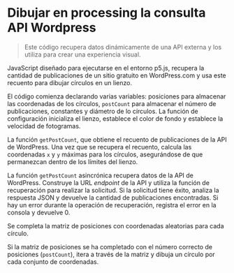 # Dibujar en processing la consulta API Wordpress

> Este código recupera datos dinámicamente de una API externa y los utiliza para crear una experiencia visual.

JavaScript diseñado para ejecutarse en el entorno p5.js, recupera la cantidad de publicaciones de un sitio gratuito en WordPress.com y usa este recuento para dibujar círculos en un lienzo.

El código comienza declarando varias variables: posiciones para almacenar las coordenadas de los círculos, `postCount` para almacenar el número de publicaciones, constantes y diámetro de lo círculos. La función de configuración inicializa el lienzo, establece el color de fondo y establece la velocidad de fotogramas.

La función `getPostCount`, que obtiene el recuento de publicaciones de la API de WordPress. Una vez que se recupera el recuento, calcula las coordenadas `x` y `y` máximas para los círculos, asegurándose de que permanezcan dentro de los límites del lienzo.

La función `getPostCount` asincrónica recupera datos de la API de WordPress. Construye la URL _endpoint_ de la API y utiliza la función de recuperación para realizar la solicitud. Si la solicitud tiene éxito, analiza la respuesta JSON y devuelve la cantidad de publicaciones encontradas. Si hay un error durante la operación de recuperación, registra el error en la consola y devuelve 0.

Se completa la matriz de posiciones con coordenadas aleatorias para cada círculo.

Si la matriz de posiciones se ha completado con el número correcto de posiciones (`postCount`), itera a través de la matriz y dibuja un círculo por cada conjunto de coordenadas.
